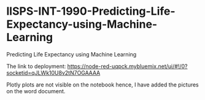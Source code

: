 # llSPS-INT-1990-Predicting-Life-Expectancy-using-Machine-Learning
Predicting Life Expectancy using Machine Learning

The link to deployment: https://node-red-uqpck.mybluemix.net/ui/#!/0?socketid=qJLWk10U8v2tN7OGAAAA

Plotly plots are not visible on the notebook hence, I have added the pictures on the word document.
